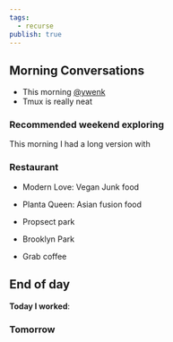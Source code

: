 ```yaml
---
tags:
  - recurse
publish: true
---
```

## Morning Conversations

- This morning [@ywenk](https://github.com/tywenk)
- Tmux is really neat


### Recommended weekend exploring

This morning I had a long version with 

### Restaurant

- Modern Love: Vegan Junk food
- Planta Queen: Asian fusion food

- Propsect park
- Brooklyn Park
- Grab coffee
## End of day

**Today I worked**:

### Tomorrow
